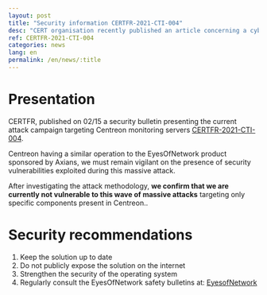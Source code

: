 ```yaml
---
layout: post
title: "Security information CERTFR-2021-CTI-004"
desc: "CERT organisation recently published an article concerning a cyberattack campaign affecting the Centreon monitoring solution. After investigating the attack methodology, we confirm that we are currently not vulnerable to this wave of massive attacks targeting only specific components present in Centreon."
ref: CERTFR-2021-CTI-004
categories: news
lang: en
permalink: /en/news/:title
---
```


# Presentation

CERTFR, published on 02/15 a security bulletin presenting the current attack campaign targeting Centreon monitoring servers [CERTFR-2021-CTI-004](https://www.cert.ssi.gouv.fr/cti/CERTFR-2021-CTI-004/). 

Centreon having a similar operation to the EyesOfNetwork product sponsored by Axians, we must remain vigilant on the presence of security vulnerabilities exploited during this massive attack.

After investigating the attack methodology, **we confirm that we are currently not vulnerable to this wave of massive attacks** targeting only specific components present in Centreon..


# Security recommendations

1. Keep the solution up to date
2. Do not publicly expose the solution on the internet
3. Strengthen the security of the operating system
4. Regularly consult the EyesOfNetwork safety bulletins at: [EyesofNetwork](https://www.eyesofnetwork.com/fr/security)
